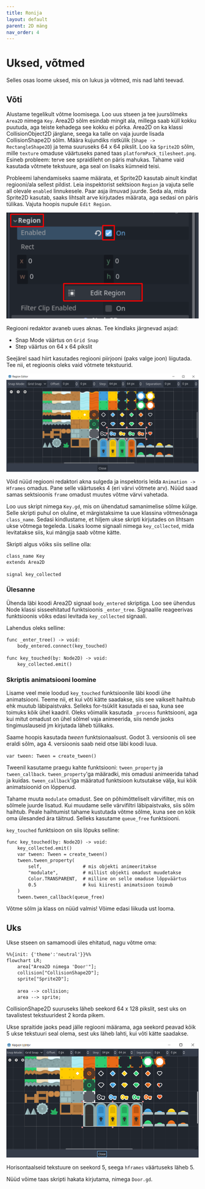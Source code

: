 ```yaml
---
title: Ronija
layout: default
parent: 2D mäng
nav_order: 4
---
```


# Uksed, võtmed

Selles osas loome uksed, mis on lukus ja võtmed, mis nad lahti teevad.

## Võti

Alustame tegelikult võtme loomisega. Loo uus stseen ja tee juursõlmeks `Area2D` nimega `Key`. Area2D sõlm esindab mingit ala, millega saab küll kokku puutuda, aga teiste kehadega see kokku ei põrka. Area2D on ka klassi CollisionObject2D järglane, seega ka talle on vaja juurde lisada CollisionShape2D sõlm. Määra kujundiks ristkülik (`Shape -> RectangleShape2D`) ja tema suuruseks 64 x 64 pikslit. Loo ka `Sprite2D` sõlm, mille `texture` omaduse väärtuseks paned taas `platformPack_tilesheet.png`. Esineb probleem: terve see spraidileht on päris mahukas. Tahame vaid kasutada võtmete tekstuure, aga seal on lisaks kümneid teisi.

Probleemi lahendamiseks saame määrata, et Sprite2D kasutab ainult kindlat regiooni/ala sellest pildist. Leia inspektorist sektsioon `Region` ja vajuta selle all olevale `enabled` linnukesele. Paar asja ilmuvad juurde. Seda ala, mida Sprite2D kasutab, saaks lihtsalt arve kirjutades määrata, aga sedasi on päris tülikas. Vajuta hoopis nupule `Edit Region`.

![Pilt regiooni osast inspektori dokis. Punasega on tähistatud olulised nupud.](./pildid/uksed-votmed/regiooni-osa-inspektoris.png)

Regiooni redaktor avaneb uues aknas.
Tee kindlaks järgnevad asjad:
-   Snap Mode väärtus on `Grid Snap`
-   Step väärtus on 64 x 64 pikslit

Seejärel saad hiirt kasutades regiooni piirjooni (paks valge joon) liigutada. Tee nii, et regioonis oleks vaid võtmete tekstuurid.

![Regiooni redaktor ning ala, mida Sprite2D peaks kasutama.](./pildid/uksed-votmed/regiooni-redaktor.png)

Võid nüüd regiooni redaktori akna sulgeda ja inspektoris leida `Animation -> Hframes` omadus. Pane selle väärtuseks 4 (eri värvi võtmete arv). Nüüd saad samas sektsioonis `frame` omadust muutes võtme värvi vahetada.

Loo uus skript nimega `Key.gd`, mis on ühendatud samanimelise sõlme külge.
Selle skripti puhul on oluline, et märgistaksime ta uue klassina võtmesõnaga `class_name`. Sedasi kindlustame, et hiljem ukse skripti kirjutades on lihtsam ukse võtmega tegeleda.
Lisaks loome signaali nimega `key_collected`, mida levitatakse siis, kui mängija saab võtme kätte.

Skripti algus võiks siis selline olla:

```gdscript
class_name Key 
extends Area2D

signal key_collected
```

### Ülesanne

Ühenda läbi koodi Area2D signaal `body_entered` skriptiga. Loo see ühendus Node klassi sisseehitatud funktsioonis `_enter_tree`. Signaalile reageerivas funktsioonis võiks edasi levitada `key_collected` signaali.

Lahendus oleks selline:

```gdscript
func _enter_tree() -> void:
	body_entered.connect(key_touched)

func key_touched(by: Node2D) -> void:
	key_collected.emit()
```

### Skriptis animatsiooni loomine

Lisame veel meie loodud `key_touched` funktsioonile läbi koodi ühe animatsiooni. Teeme nii, et kui võti kätte saadakse, siis see vaikselt haihtub ehk muutub läbipaistvaks.
Selleks for-tsüklit kasutada ei saa, kuna see toimuks kõik ühel kaadril. Oleks võimalik kasutada `_process` funktsiooni, aga kui mitut omadust on ühel sõlmel vaja animeerida, siis nende jaoks tingimuslauseid jm kirjutada läheb tülikaks.

Saame hoopis kasutada *tween* funktsionaalsust. Godot 3. versioonis oli see eraldi sõlm, aga 4. versioonis saab neid otse läbi koodi luua.

`var tween: Tween = create_tween()`

Tweenil kasutame praegu kahte funktsiooni: `tween_property` ja `tween_callback`. `tween_property`'ga määradki, mis omadusi animeerida tahad ja kuidas. `tween_callback`'iga määratud funktsioon kutsutakse välja, kui kõik animatsioonid on lõppenud.

Tahame muuta `modulate` omadust. See on põhimõtteliselt värvifilter, mis on sõlmele juurde lisatud. Kui muudame selle värvifiltri läbipaistvaks, siis sõlm haihtub.
Peale haihtumist tahame kustutada võtme sõlme, kuna see on kõik oma ülesanded ära täitnud. Selleks kasutame `queue_free` funktsiooni.

`key_touched` funktsioon on siis lõpuks selline:
```gdscript
func key_touched(by: Node2D) -> void:
	key_collected.emit()
	var tween: Tween = create_tween()
	tween.tween_property(
		self,               # mis objekti animeeritakse
		"modulate",         # millist objekti omadust muudetakse
		Color.TRANSPARENT,  # milline on selle omaduse lõppväärtus
		0.5                 # kui kiiresti animatsioon toimub
	)
	tween.tween_callback(queue_free)
```

Võtme sõlm ja klass on nüüd valmis! Võime edasi liikuda ust looma.

## Uks

Ukse stseen on samamoodi üles ehitatud, nagu võtme oma:

```mermaid
%%{init: {'theme':'neutral'}}%%
flowchart LR;
    area["Area2D nimega 'Door'"];
    collision["CollisionShape2D"];
    sprite["Sprite2D"];

    area --> collision;
    area --> sprite;
```

CollisionShape2D suuruseks läheb seekord 64 x 128 pikslit, sest uks on tavalistest tekstuuridest 2 korda pikem.

Ukse spraitide jaoks pead jälle regiooni määrama, aga seekord peavad kõik 5 ukse tekstuuri seal olema, sest uks läheb lahti, kui võti kätte saadakse.

![Pildil on kujutatud spraidi regiooni redaktor ja see regioon, mille peaks valima.](./pildid/uksed-votmed/uste-spraitide-regioon.png)

Horisontaalseid tekstuure on seekord 5, seega `hframes` väärtuseks läheb 5.

Nüüd võime taas skripti hakata kirjutama, nimega `Door.gd`.